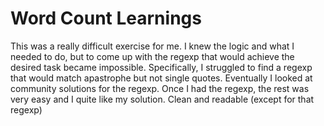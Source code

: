 # Word Count Learnings
This was a really difficult exercise for me. I knew the logic and what I needed to do, but to come up with the regexp that would achieve the desired task became impossible. 
Specifically, I struggled to find a regexp that would match apastrophe but not single quotes. 
Eventually I looked at community solutions for the regexp. Once I had the regexp, the rest was very easy and I quite like my solution. Clean and readable (except for that regexp)